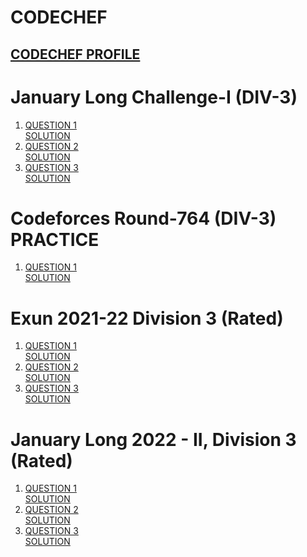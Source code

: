 <h1>CODECHEF</h1>
<a href="https://www.codechef.com/users/s_h_a_z_a_m" target="_blank"><h2>CODECHEF PROFILE</h2></a>



<h1>January Long Challenge-I (DIV-3)</h1>
<ol>
    <li>
      <a href="https://www.codechef.com/JAN221C/problems/KEPLERSLAW" target="_blank">QUESTION 1</a> </br>
      <a href="https://www.codechef.com/viewsolution/55981467" target="_blank">SOLUTION </a>
  </li>
    <li>
      <a href="https://www.codechef.com/JAN221C/problems/COVSPRD" target="_blank">QUESTION 2</a> </br>
      <a href="https://www.codechef.com/viewsolution/55984107" target="_blank">SOLUTION </a>
  </li>
   <li>
      <a href="https://www.codechef.com/JAN221C/problems/PINBS" target="_blank">QUESTION 3</a> </br>
      <a href="https://www.codechef.com/viewsolution/55986059" target="_blank">SOLUTION </a>
  </li>
   
</ol>
<h1>Codeforces Round-764 (DIV-3) PRACTICE</h1>
<ol>
    <li>
      <a href="https://codeforces.com/contest/1624/problem/A" target="_blank">QUESTION 1</a> </br>
      <a href="https://codeforces.com/contest/1624/submission/142380277" target="_blank">SOLUTION </a>
  </li>
</ol>
<h1>Exun 2021-22 Division 3 (Rated)</h1>
<ol>
    <li>
      <a href="https://www.codechef.com/EXUN21C/problems/POPCORN" target="_blank">QUESTION 1</a> </br>
      <a href="https://www.codechef.com/viewsolution/56278123" target="_blank">SOLUTION </a>
  </li>
  <li>
      <a href="https://www.codechef.com/EXUN21C/problems/GRIDXOR" target="_blank">QUESTION 2</a> </br>
      <a href="https://www.codechef.com/viewsolution/56283015" target="_blank">SOLUTION </a>
  </li>
  <li>
      <a href="https://www.codechef.com/EXUN21C/problems/SUMPARITY" target="_blank">QUESTION 3</a> </br>
      <a href="https://www.codechef.com/viewsolution/56324258" target="_blank">SOLUTION </a>
  </li>
</ol>
<h1> January Long 2022 - II, Division 3 (Rated)</h1>
<ol>
    <li>
      <a href="https://www.codechef.com/JAN222C/problems/EXAMTIME" target="_blank">QUESTION 1</a> </br>
      <a href="https://www.codechef.com/viewsolution/56404794" target="_blank">SOLUTION </a>
  </li>
  <li>
      <a href="https://www.codechef.com/JAN222C/problems/MINFD" target="_blank">QUESTION 2</a> </br>
      <a href="https://www.codechef.com/viewsolution/56405299" target="_blank">SOLUTION </a>
  </li>
  <li>
      <a href="https://www.codechef.com/JAN222C/problems/CRYCOLR" target="_blank">QUESTION 3</a> </br>
      <a href="https://www.codechef.com/viewsolution/56425102" target="_blank">SOLUTION </a>
  </li>
</ol>
